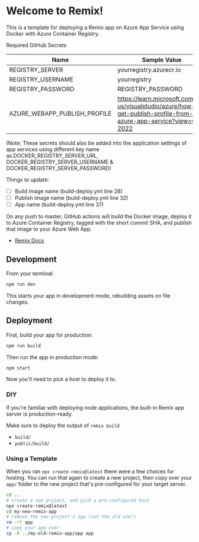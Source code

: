 # Welcome to Remix!

This is a template for deploying a Remix app on Azure App Service using Docker with Azure Container Registry.

Required GitHub Secrets 

| Name                         | Sample Value                                                                                                        |
| ---------------------------- | ------------------------------------------------------------------------------------------------------------------- |
| REGISTRY_SERVER              | yourregistry.azurecr.io                                                                                             |
| REGISTRY_USERNAME            | yourregistry                                                                                                        |
| REGISTRY_PASSWORD            | REGISTRY_PASSWORD                                                                                                   |
| AZURE_WEBAPP_PUBLISH_PROFILE | https://learn.microsoft.com/en-us/visualstudio/azure/how-to-get-publish-profile-from-azure-app-service?view=vs-2022 |

(Note: These secrets should also be added into the application settings of app services using different key name as:DOCKER_REGISTRY_SERVER_URL, DOCKER_REGISTRY_SERVER_USERNAME & DOCKER_REGISTRY_SERVER_PASSWORD)

Things to update:

- [ ] Build image name (build-deploy.yml line 28)
- [ ] Publish image name (build-deploy.yml line 32)
- [ ] App name (build-deploy.yml line 37)

On any push to master, GitHub actions will build the Docker image, deploy it to Azure Container Registry, tagged with the short commit SHA, and publish that image to your Azure Web App.

- [Remix Docs](https://remix.run/docs)

## Development

From your terminal:

```sh
npm run dev
```

This starts your app in development mode, rebuilding assets on file changes.

## Deployment

First, build your app for production:

```sh
npm run build
```

Then run the app in production mode:

```sh
npm start
```

Now you'll need to pick a host to deploy it to.

### DIY

If you're familiar with deploying node applications, the built-in Remix app server is production-ready.

Make sure to deploy the output of `remix build`

- `build/`
- `public/build/`

### Using a Template

When you ran `npx create-remix@latest` there were a few choices for hosting. You can run that again to create a new project, then copy over your `app/` folder to the new project that's pre-configured for your target server.

```sh
cd ..
# create a new project, and pick a pre-configured host
npx create-remix@latest
cd my-new-remix-app
# remove the new project's app (not the old one!)
rm -rf app
# copy your app over
cp -R ../my-old-remix-app/app app
```
